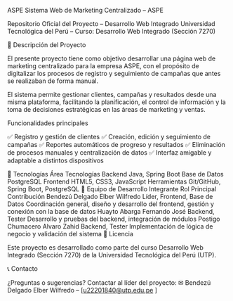 ﻿ASPE
 Sistema Web de Marketing Centralizado – ASPE

Repositorio Oficial del Proyecto – Desarrollo Web Integrado
Universidad Tecnológica del Perú – Curso: Desarrollo Web Integrado (Sección 7270)

📌 Descripción del Proyecto

El presente proyecto tiene como objetivo desarrollar una página web de marketing centralizado para la empresa ASPE, con el propósito de digitalizar los procesos de registro y seguimiento de campañas que antes se realizaban de forma manual.

El sistema permite gestionar clientes, campañas y resultados desde una misma plataforma, facilitando la planificación, el control de información y la toma de decisiones estratégicas en las áreas de marketing y ventas.

Funcionalidades principales

✅ Registro y gestión de clientes
✅ Creación, edición y seguimiento de campañas
✅ Reportes automáticos de progreso y resultados
✅ Eliminación de procesos manuales y centralización de datos
✅ Interfaz amigable y adaptable a distintos dispositivos

🚀 Tecnologías
Área	Tecnologías
Backend	Java, Spring Boot
Base de Datos	PostgreSQL
Frontend	HTML5, CSS3, JavaScript
Herramientas	Git/GitHub, Spring Boot, PostgreSQL
👥 Equipo de Desarrollo
Integrante	Rol Principal	Contribución
Bendezú Delgado Elber Wilfredo	Líder, Frontend, Base de Datos	Coordinación general, diseño y desarrollo del frontend, gestión y conexión con la base de datos
Huayto Abarga Fernando José	Backend, Tester	Desarrollo y pruebas del backend, integración de módulos
Postigo Chumacero Alvaro Zahid	Backend, Tester	Implementación de lógica de negocio y validación del sistema
📜 Licencia

Este proyecto es desarrollado como parte del curso Desarrollo Web Integrado (Sección 7270) de la Universidad Tecnológica del Perú (UTP).

📞 Contacto

¿Preguntas o sugerencias? Contactar al líder del proyecto:
✉ Bendezú Delgado Elber Wilfredo – [u22201840@utp.edu.pe
]
